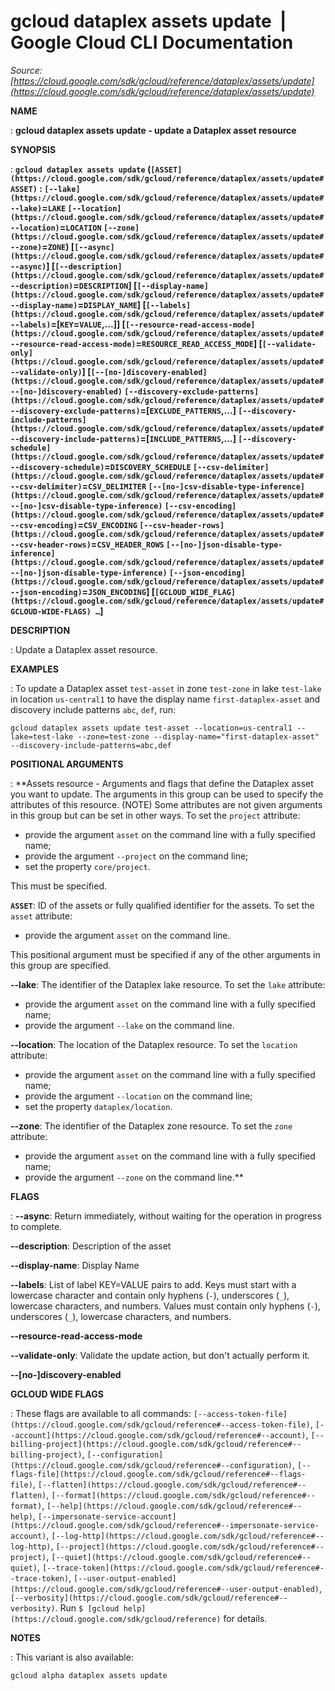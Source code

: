 # gcloud dataplex assets update  |  Google Cloud CLI Documentation

*Source: [https://cloud.google.com/sdk/gcloud/reference/dataplex/assets/update](https://cloud.google.com/sdk/gcloud/reference/dataplex/assets/update)*

**NAME**

: **gcloud dataplex assets update - update a Dataplex asset resource**

**SYNOPSIS**

: **`gcloud dataplex assets update` (`[ASSET](https://cloud.google.com/sdk/gcloud/reference/dataplex/assets/update#ASSET)` : `[--lake](https://cloud.google.com/sdk/gcloud/reference/dataplex/assets/update#--lake)`=`LAKE` `[--location](https://cloud.google.com/sdk/gcloud/reference/dataplex/assets/update#--location)`=`LOCATION` `[--zone](https://cloud.google.com/sdk/gcloud/reference/dataplex/assets/update#--zone)`=`ZONE`) [`[--async](https://cloud.google.com/sdk/gcloud/reference/dataplex/assets/update#--async)`] [`[--description](https://cloud.google.com/sdk/gcloud/reference/dataplex/assets/update#--description)`=`DESCRIPTION`] [`[--display-name](https://cloud.google.com/sdk/gcloud/reference/dataplex/assets/update#--display-name)`=`DISPLAY_NAME`] [`[--labels](https://cloud.google.com/sdk/gcloud/reference/dataplex/assets/update#--labels)`=[`KEY`=`VALUE`,…]] [`[--resource-read-access-mode](https://cloud.google.com/sdk/gcloud/reference/dataplex/assets/update#--resource-read-access-mode)`=`RESOURCE_READ_ACCESS_MODE`] [`[--validate-only](https://cloud.google.com/sdk/gcloud/reference/dataplex/assets/update#--validate-only)`] [`[--[no-]discovery-enabled](https://cloud.google.com/sdk/gcloud/reference/dataplex/assets/update#--[no-]discovery-enabled)` `[--discovery-exclude-patterns](https://cloud.google.com/sdk/gcloud/reference/dataplex/assets/update#--discovery-exclude-patterns)`=[`EXCLUDE_PATTERNS`,…] `[--discovery-include-patterns](https://cloud.google.com/sdk/gcloud/reference/dataplex/assets/update#--discovery-include-patterns)`=[`INCLUDE_PATTERNS`,…] `[--discovery-schedule](https://cloud.google.com/sdk/gcloud/reference/dataplex/assets/update#--discovery-schedule)`=`DISCOVERY_SCHEDULE` `[--csv-delimiter](https://cloud.google.com/sdk/gcloud/reference/dataplex/assets/update#--csv-delimiter)`=`CSV_DELIMITER` `[--[no-]csv-disable-type-inference](https://cloud.google.com/sdk/gcloud/reference/dataplex/assets/update#--[no-]csv-disable-type-inference)` `[--csv-encoding](https://cloud.google.com/sdk/gcloud/reference/dataplex/assets/update#--csv-encoding)`=`CSV_ENCODING` `[--csv-header-rows](https://cloud.google.com/sdk/gcloud/reference/dataplex/assets/update#--csv-header-rows)`=`CSV_HEADER_ROWS` `[--[no-]json-disable-type-inference](https://cloud.google.com/sdk/gcloud/reference/dataplex/assets/update#--[no-]json-disable-type-inference)` `[--json-encoding](https://cloud.google.com/sdk/gcloud/reference/dataplex/assets/update#--json-encoding)`=`JSON_ENCODING`] [`[GCLOUD_WIDE_FLAG](https://cloud.google.com/sdk/gcloud/reference/dataplex/assets/update#GCLOUD-WIDE-FLAGS) …`]**

**DESCRIPTION**

: Update a Dataplex asset resource.

**EXAMPLES**

: To update a Dataplex asset `test-asset` in zone
`test-zone` in lake `test-lake` in location
`us-central1` to have the display name
`first-dataplex-asset` and discovery include patterns
`abc`, `def`, run:

```
gcloud dataplex assets update test-asset --location=us-central1 --lake=test-lake --zone=test-zone --display-name="first-dataplex-asset" --discovery-include-patterns=abc,def
```

**POSITIONAL ARGUMENTS**

: **Assets resource - Arguments and flags that define the Dataplex asset you want to
update. The arguments in this group can be used to specify the attributes of
this resource. (NOTE) Some attributes are not given arguments in this group but
can be set in other ways.
To set the `project` attribute:

- provide the argument `asset` on the command line with a fully
specified name;
- provide the argument `--project` on the command line;
- set the property `core/project`.

This must be specified.

**`ASSET`**:
ID of the assets or fully qualified identifier for the assets.
To set the `asset` attribute:

- provide the argument `asset` on the command line.

This positional argument must be specified if any of the other arguments in this
group are specified.

**--lake**:
The identifier of the Dataplex lake resource.
To set the `lake` attribute:

- provide the argument `asset` on the command line with a fully
specified name;
- provide the argument `--lake` on the command line.

**--location**:
The location of the Dataplex resource.
To set the `location` attribute:

- provide the argument `asset` on the command line with a fully
specified name;
- provide the argument `--location` on the command line;
- set the property `dataplex/location`.

**--zone**:
The identifier of the Dataplex zone resource.
To set the `zone` attribute:

- provide the argument `asset` on the command line with a fully
specified name;
- provide the argument `--zone` on the command line.**

**FLAGS**

: **--async**:
Return immediately, without waiting for the operation in progress to complete.

**--description**:
Description of the asset

**--display-name**:
Display Name

**--labels**:
List of label KEY=VALUE pairs to add.
Keys must start with a lowercase character and contain only hyphens
(`-`), underscores (`_`), lowercase characters, and
numbers. Values must contain only hyphens (`-`), underscores
(`_`), lowercase characters, and numbers.

**--resource-read-access-mode**

**--validate-only**:
Validate the update action, but don't actually perform it.

**--[no-]discovery-enabled**

**GCLOUD WIDE FLAGS**

: These flags are available to all commands: `[--access-token-file](https://cloud.google.com/sdk/gcloud/reference#--access-token-file)`,
`[--account](https://cloud.google.com/sdk/gcloud/reference#--account)`, `[--billing-project](https://cloud.google.com/sdk/gcloud/reference#--billing-project)`,
`[--configuration](https://cloud.google.com/sdk/gcloud/reference#--configuration)`,
`[--flags-file](https://cloud.google.com/sdk/gcloud/reference#--flags-file)`,
`[--flatten](https://cloud.google.com/sdk/gcloud/reference#--flatten)`, `[--format](https://cloud.google.com/sdk/gcloud/reference#--format)`, `[--help](https://cloud.google.com/sdk/gcloud/reference#--help)`, `[--impersonate-service-account](https://cloud.google.com/sdk/gcloud/reference#--impersonate-service-account)`,
`[--log-http](https://cloud.google.com/sdk/gcloud/reference#--log-http)`,
`[--project](https://cloud.google.com/sdk/gcloud/reference#--project)`, `[--quiet](https://cloud.google.com/sdk/gcloud/reference#--quiet)`, `[--trace-token](https://cloud.google.com/sdk/gcloud/reference#--trace-token)`, `[--user-output-enabled](https://cloud.google.com/sdk/gcloud/reference#--user-output-enabled)`,
`[--verbosity](https://cloud.google.com/sdk/gcloud/reference#--verbosity)`.
Run `$ [gcloud help](https://cloud.google.com/sdk/gcloud/reference)` for details.

**NOTES**

: This variant is also available:

```
gcloud alpha dataplex assets update
```
